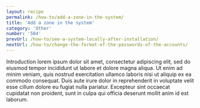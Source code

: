 ```yaml
---
layout: recipe
permalink: /how-to/add-a-zone-in-the-system/
title: 'Add a zone in the system'
category: 'Other'
number: '504'
prevUrl: /how-to/see-a-system-locally-after-installation/
nextUrl: /how-to/change-the-format-of-the-passwords-of-the-accounts/
---
```


Introduction lorem ipsum dolor sit amet, consectetur adipiscing elit, sed do eiusmod tempor incididunt ut labore et dolore magna aliqua. Ut enim ad minim veniam, quis nostrud exercitation ullamco laboris nisi ut aliquip ex ea commodo consequat. Duis aute irure dolor in reprehenderit in voluptate velit esse cillum dolore eu fugiat nulla pariatur. Excepteur sint occaecat cupidatat non proident, sunt in culpa qui officia deserunt mollit anim id est laborum.

